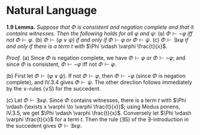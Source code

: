 # Natural Language

**1.9 Lemma.** *Suppose that* $\Phi$ *is consistent and negation complete and that it contains witnesses. Then the following holds for all* $\varphi$ *and* $\psi$:
(a) $\Phi \vdash \neg \varphi$ *iff not* $\Phi \vdash \varphi$.
(b) $\Phi \vdash (\varphi \lor \psi)$ *if and only if* $\Phi \vdash \varphi$ *or* $\Phi \vdash \psi$.
(c) $\Phi \vdash \exists x \varphi$ *if and only if there is a term* $t$ *with* $\Phi \vdash \varphi \frac{t}{x}$.

*Proof.* (a) Since $\Phi$ is negation complete, we have $\Phi \vdash \varphi$ or $\Phi \vdash \neg \varphi$; and since $\Phi$ is consistent, $\Phi \vdash \neg \varphi$ iff not $\Phi \vdash \varphi$.

(b) First let $\Phi \vdash (\varphi \lor \psi)$. If not $\Phi \vdash \varphi$, then $\Phi \vdash \neg \varphi$ (since $\Phi$ is negation complete), and IV.3.4 gives $\Phi \vdash \psi$. The other direction follows immediately by the $\lor$-rules ($\lor$S) for the succedent.

(c) Let $\Phi \vdash \exists x \varphi$. Since $\Phi$ contains witnesses, there is a term $t$ with $\Phi \vdash (\exists x \varphi \to \varphi \frac{t}{x})$; using Modus ponens, IV.3.5, we get $\Phi \vdash \varphi \frac{t}{x}$. Conversely let $\Phi \vdash \varphi \frac{t}{x}$ for a term $t$. Then the rule ($\exists$S) of the $\exists$-introduction in the succedent gives $\Phi \vdash \exists x \varphi$.
